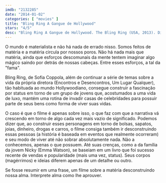 ```yaml
---
imdb: "2132285"
date: "2014-01-02"
categories: [ "movies" ]
title: "Bling Ring A Gangue de Hollywood"
stars: "4/5"
desc: "Bling Ring A Gangue de Hollywood. The Bling Ring (USA, 2013). Dirigido por Sofia Coppola. Escrito por Sofia Coppola, Nancy Jo Sales. Com Katie Chang, Israel Broussard, Emma Watson, Claire Julien, Taissa Farmiga, Georgia Rock, Leslie Mann, Carlos Miranda, Gavin Rossdale."
---
```

O mundo é materialista e não há nada de errado nisso. Somos feitos de matéria e a matéria circula por nossos poros. Não há nada mais que matéria, ainda que esforços descomunais da mente tentem imaginar algo mágico saindo por detrás de nossas cabeças. Entre esses esforços, a tal da "fama".

Bling Ring, de Sofia Coppola, além de continuar a série de temas sobre a vida da própria diretora (Encontros e Desencontros, Um Lugar Qualquer), tão habituada ao mundo Hollywoodiano, consegue construir a fascinação por status em torno de um grupo de jovens que, acostumados a uma vida de luxo, mantém uma rotina de invadir casas de celebridades para possuir parte de seus bens como forma de viver suas vidas.

O caso é que o filme é apenas sobre isso, o que faz com que a narrativa vá crescendo em torno de algo cada vez mais vazio de significado. Podemos dizer que, ao construir esses personagens em torno de bolsas, sapatos, joias, dinheiro, drogas e carros, o filme consiga também ir desconstruindo essas pessoas (a história é baseada em eventos que realmente ocorreram) e seu modo de viver até não sobrar absolutamente nada. Não a conhecemos, apenas o que possuem. Até suas crenças, como a da família da jovem Nicky (Emma Watson), se baseiam em um livro que foi sucesso recente de vendas e popularidade (mais uma vez, status). Seus corpos (magérrimos) e ideias diferem apenas de um detalhe ou outro.

Se fosse resumir em uma frase, um filme sobre a matéria desconstruindo nossa alma. Interprete alma como lhe aprouver.
